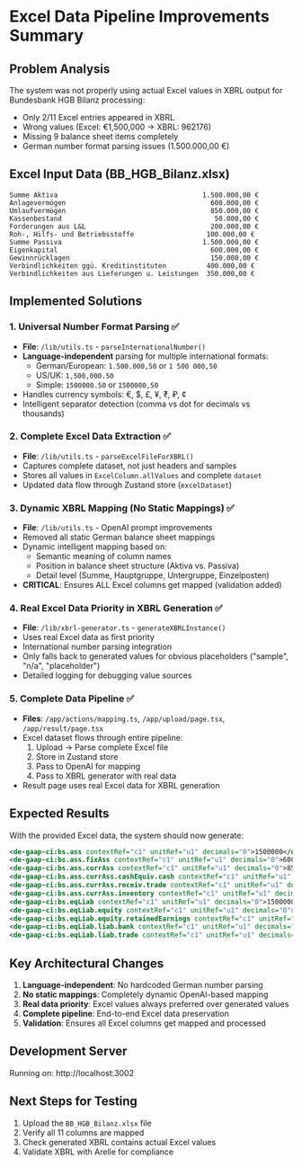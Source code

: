 # Excel Data Pipeline Improvements Summary

## Problem Analysis
The system was not properly using actual Excel values in XBRL output for Bundesbank HGB Bilanz processing:
- Only 2/11 Excel entries appeared in XBRL 
- Wrong values (Excel: €1,500,000 → XBRL: 962176)
- Missing 9 balance sheet items completely
- German number format parsing issues (1.500.000,00 €)

## Excel Input Data (BB_HGB_Bilanz.xlsx)
```
Summe Aktiva                                    1.500.000,00 €
Anlagevermögen                                    600.000,00 €
Umlaufvermögen                                    850.000,00 €
Kassenbestand                                      50.000,00 €
Forderungen aus L&L                               200.000,00 €
Roh-, Hilfs- und Betriebsstoffe                  100.000,00 €
Summe Passiva                                   1.500.000,00 €
Eigenkapital                                      600.000,00 €
Gewinnrücklagen                                   150.000,00 €
Verbindlichkeiten ggü. Kreditinstituten          400.000,00 €
Verbindlichkeiten aus Lieferungen u. Leistungen  350.000,00 €
```

## Implemented Solutions

### 1. Universal Number Format Parsing ✅
- **File**: `/lib/utils.ts` - `parseInternationalNumber()`
- **Language-independent** parsing for multiple international formats:
  - German/European: `1.500.000,50` or `1 500 000,50`
  - US/UK: `1,500,000.50`
  - Simple: `1500000.50` or `1500000,50`
- Handles currency symbols: €, $, £, ¥, ₹, ₽, ¢
- Intelligent separator detection (comma vs dot for decimals vs thousands)

### 2. Complete Excel Data Extraction ✅
- **File**: `/lib/utils.ts` - `parseExcelFileForXBRL()`
- Captures complete dataset, not just headers and samples
- Stores all values in `ExcelColumn.allValues` and complete `dataset`
- Updated data flow through Zustand store (`excelDataset`)

### 3. Dynamic XBRL Mapping (No Static Mappings) ✅
- **File**: `/lib/utils.ts` - OpenAI prompt improvements
- Removed all static German balance sheet mappings
- Dynamic intelligent mapping based on:
  - Semantic meaning of column names
  - Position in balance sheet structure (Aktiva vs. Passiva)
  - Detail level (Summe, Hauptgruppe, Untergruppe, Einzelposten)
- **CRITICAL**: Ensures ALL Excel columns get mapped (validation added)

### 4. Real Excel Data Priority in XBRL Generation ✅
- **File**: `/lib/xbrl-generator.ts` - `generateXBRLInstance()`
- Uses real Excel data as first priority
- International number parsing integration
- Only falls back to generated values for obvious placeholders ("sample", "n/a", "placeholder")
- Detailed logging for debugging value sources

### 5. Complete Data Pipeline ✅
- **Files**: `/app/actions/mapping.ts`, `/app/upload/page.tsx`, `/app/result/page.tsx`
- Excel dataset flows through entire pipeline:
  1. Upload → Parse complete Excel file
  2. Store in Zustand store
  3. Pass to OpenAI for mapping
  4. Pass to XBRL generator with real data
- Result page uses real Excel data for XBRL generation

## Expected Results
With the provided Excel data, the system should now generate:

```xml
<de-gaap-ci:bs.ass contextRef="c1" unitRef="u1" decimals="0">1500000</de-gaap-ci:bs.ass>
<de-gaap-ci:bs.ass.fixAss contextRef="c1" unitRef="u1" decimals="0">600000</de-gaap-ci:bs.ass.fixAss>
<de-gaap-ci:bs.ass.currAss contextRef="c1" unitRef="u1" decimals="0">850000</de-gaap-ci:bs.ass.currAss>
<de-gaap-ci:bs.ass.currAss.cashEquiv.cash contextRef="c1" unitRef="u1" decimals="0">50000</de-gaap-ci:bs.ass.currAss.cashEquiv.cash>
<de-gaap-ci:bs.ass.currAss.receiv.trade contextRef="c1" unitRef="u1" decimals="0">200000</de-gaap-ci:bs.ass.currAss.receiv.trade>
<de-gaap-ci:bs.ass.currAss.inventory contextRef="c1" unitRef="u1" decimals="0">100000</de-gaap-ci:bs.ass.currAss.inventory>
<de-gaap-ci:bs.eqLiab contextRef="c1" unitRef="u1" decimals="0">1500000</de-gaap-ci:bs.eqLiab>
<de-gaap-ci:bs.eqLiab.equity contextRef="c1" unitRef="u1" decimals="0">600000</de-gaap-ci:bs.eqLiab.equity>
<de-gaap-ci:bs.eqLiab.equity.retainedEarnings contextRef="c1" unitRef="u1" decimals="0">150000</de-gaap-ci:bs.eqLiab.equity.retainedEarnings>
<de-gaap-ci:bs.eqLiab.liab.bank contextRef="c1" unitRef="u1" decimals="0">400000</de-gaap-ci:bs.eqLiab.liab.bank>
<de-gaap-ci:bs.eqLiab.liab.trade contextRef="c1" unitRef="u1" decimals="0">350000</de-gaap-ci:bs.eqLiab.liab.trade>
```

## Key Architectural Changes
1. **Language-independent**: No hardcoded German number parsing
2. **No static mappings**: Completely dynamic OpenAI-based mapping
3. **Real data priority**: Excel values always preferred over generated values
4. **Complete pipeline**: End-to-end Excel data preservation
5. **Validation**: Ensures all Excel columns get mapped and processed

## Development Server
Running on: http://localhost:3002

## Next Steps for Testing
1. Upload the `BB_HGB_Bilanz.xlsx` file
2. Verify all 11 columns are mapped
3. Check generated XBRL contains actual Excel values
4. Validate XBRL with Arelle for compliance